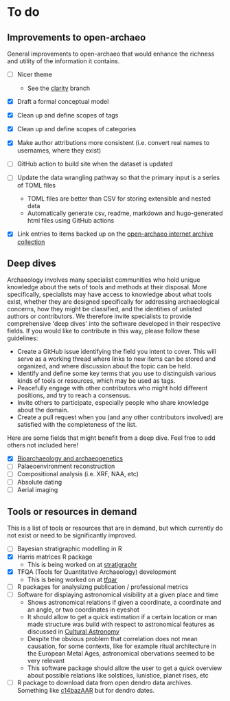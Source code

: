 # To do

## Improvements to open-archaeo

General improvements to open-archaeo that would enhance the richness and utility of the information it contains.

- [ ] Nicer theme
  - See the [clarity](https://github.com/zackbatist/open-archaeo/tree/clarity) branch
- [x] Draft a formal conceptual model
- [x] Clean up and define scopes of tags
- [x] Clean up and define scopes of categories
- [x] Make author attributions more consistent (i.e. convert real names to usernames, where they exist)
- [ ] GitHub action to build site when the dataset is updated
- [ ] Update the data wrangling pathway so that the primary input is a series of TOML files
  - TOML files are better than CSV for storing extensible and nested data
  - Automatically generate csv, readme, markdown and hugo-generated html files using GitHub actions
- [x] Link entries to items backed up on the [open-archaeo internet archive collection](https://archive.org/details/open-archaeo)


## Deep dives

Archaeology involves many specialist communities who hold unique knowledge about the sets of tools and methods at their disposal. More specifically, specialists may have access to knowledge about what tools exist, whether they are designed specifically for addressing archaeological concerns, how they might be classified, and the identities of unlisted authors or contributors. We therefore invite specialists to provide comprehensive 'deep dives' into the software developed in their respective fields. If you would like to contribute in this way, please follow these guidelines:

- Create a GitHub issue identifying the field you intent to cover. This will serve as a working thread where links to new items can be stored and organized, and where discussion about the topic can be held.
- Identify and define some key terms that you use to distinguish various kinds of tools or resources, which may be used as tags.
- Peacefully engage with other contributors who might hold different positions, and try to reach a consensus.
- Invite others to participate, especially people who share knowledge about the domain.
- Create a pull request when you (and any other contributors involved) are satisfied with the completeness of the list.

Here are some fields that might benefit from a deep dive. Feel free to add others not included here!

- [x] [Bioarchaeology and archaeogenetics](https://github.com/zackbatist/open-archaeo/issues/20)
- [ ] Palaeoenvironment reconstruction
- [ ] Compositional analysis (i.e. XRF, NAA, etc)
- [ ] Absolute dating
- [ ] Aerial imaging

## Tools or resources in demand

This is a list of tools or resources that are in demand, but which currently do not exist or need to be significantly improved.

- [ ] Bayesian stratigraphic modelling in R
- [x] Harris matrices R package
  - This is being worked on at [stratigraphr](https://github.com/joeroe/stratigraphr)
- [x] TFQA (Tools for Quantitative Archaeology) development
  - This is being worked on at [tfqar](https://github.com/sslarch/tfqar)
- [ ] R packages for analysizng publication / professional metrics
- [ ] Software for displaying astronomical visibility at a given place and time
  - Shows astronomical relations if given a coordinate, a coordinate and an angle, or two coordinates in eyeshot
  - It should allow to get a quick estimation if a certain location or man made structure was build with respect to astronomical features as discussed in [Cultural Astronomy](https://en.wikipedia.org/wiki/Cultural_astronomy)
  - Despite the obvious problem that correlation does not mean causation, for some contexts, like for example ritual architecture in the European Metal Ages, astronomical obervations seemed to be very relevant
  - This software package should allow the user to get a quick overview about possible relations like solstices, lunistice, planet rises, etc
- [ ] R package to download data from open dendro data archives. Something like [c14bazAAR](https://github.com/ISAAKiel/c14bazAAR) but for dendro dates.
